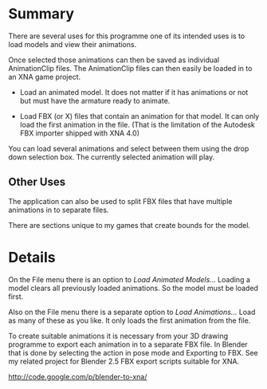 # Summary #

There are several uses for this programme one of its intended uses is to load models and view their animations.

Once selected those animations can then be saved as individual AnimationClip files.  The AnimationClip files can then easily be loaded in to an XNA game project.

- Load an animated model.  It does not matter if it has animations or not but must have the armature ready to animate.

- Load FBX (or X) files that contain an animation for that model.  It can only load the first animation in the file.  (That is the limitation of the Autodesk FBX importer shipped with XNA 4.0)

You can load several animations and select between them using the drop down selection box.  The currently selected animation will play.

## Other Uses ##

The application can also be used to split FBX files that have multiple animations in to separate files.

There are sections unique to my games that create bounds for the model.


# Details #

On the File menu there is an option to _Load Animated Models..._  Loading a model clears all previously loaded animations.  So the model must be loaded first.

Also on the File menu there is a separate option to _Load Animations..._  Load as many of these as you like.  It only loads the first animation from the file.

To create suitable animations it is necessary from your 3D drawing programme to export each animation in to a separate FBX file.  In Blender that is done by selecting the action in pose mode and Exporting to FBX.  See my related project for Blender 2.5 FBX export scripts suitable for XNA.

http://code.google.com/p/blender-to-xna/